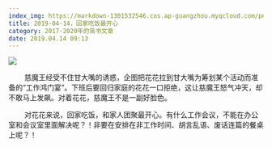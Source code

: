 ```yaml
---
index_img: https://markdown-1301532546.cos.ap-guangzhou.myqcloud.com/peipei_blog/20210921144413.jpeg
title: 2019-04-14，回家吃饭最开心
category: 2017-2020年的简书文章
date: 2019.04.14 09:13
---
```


![](https://markdown-1301532546.cos.ap-guangzhou.myqcloud.com/peipei_blog/20210921144413.jpeg)  



        慈魔王经受不住甘大嘴的诱惑，企图把花花拉到甘大嘴为筹划某个活动而准备的“工作鸿门宴”。下班后要回归家庭的花花一口拒绝，这让慈魔王怒气冲天，却不敢马上发飙。对着花花，慈魔王不是一副好脸色。  

        对花花来说，回家吃饭，和家人团聚最开心。有什么工作会议，不能在办公室和会议室里面解决呢？！非要在安排在非工作时间、胡言乱语、废话连篇的餐桌上呢？！